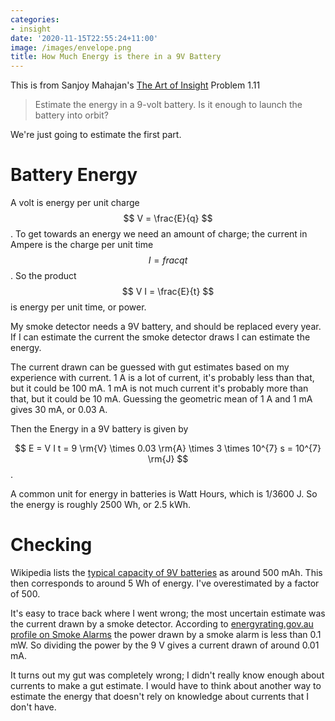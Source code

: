 ```yaml
---
categories:
- insight
date: '2020-11-15T22:55:24+11:00'
image: /images/envelope.png
title: How Much Energy is there in a 9V Battery
---
```


This is from Sanjoy Mahajan's [The Art of Insight](https://mitpress.mit.edu/books/art-insight-science-and-engineering) Problem 1.11

> Estimate the energy in a 9-volt battery. Is it enough to launch the battery into orbit?

We're just going to estimate the first part.

# Battery Energy

A volt is energy per unit charge $$ V = \frac{E}{q} $$.
To get towards an energy we need an amount of charge; the current in Ampere is the charge per unit time $$ I = frac{q}{t} $$.
So the product $$ V I = \frac{E}{t} $$ is energy per unit time, or power.

My smoke detector needs a 9V battery, and should be replaced every year.
If I can estimate the current the smoke detector draws I can estimate the energy.

The current drawn can be guessed with gut estimates based on my experience with current.
1 A is a lot of current, it's probably less than that, but it could be 100 mA.
1 mA is not much current it's probably more than that, but it could be 10 mA.
Guessing the geometric mean of 1 A and 1 mA gives 30 mA, or 0.03 A.

Then the Energy in a 9V battery is given by

$$ E = V I t = 9 \rm{V} \times 0.03 \rm{A} \times 3 \times 10^{7} s = 10^{7} \rm{J} $$.

A common unit for energy in batteries is Watt Hours, which is 1/3600 J.
So the energy is roughly 2500 Wh, or 2.5 kWh.

# Checking

Wikipedia lists the [typical capacity of 9V batteries](https://en.wikipedia.org/wiki/Nine-volt_battery#Technical_specifications) as around 500 mAh.
This then corresponds to around 5 Wh of energy.
I've overestimated by a factor of 500.

It's easy to trace back where I went wrong; the most uncertain estimate was the current drawn by a smoke detector.
According to [energyrating.gov.au profile on Smoke Alarms](https://www.energyrating.gov.au/sites/default/files/documents/sb200405-smokealarms_0.pdf) the power drawn by a smoke alarm is less than 0.1 mW.
So dividing the power by the 9 V gives a current drawn of around 0.01 mA.

It turns out my gut was completely wrong; I didn't really know enough about currents to make a gut estimate.
I would have to think about another way to estimate the energy that doesn't rely on knowledge about currents that I don't have.